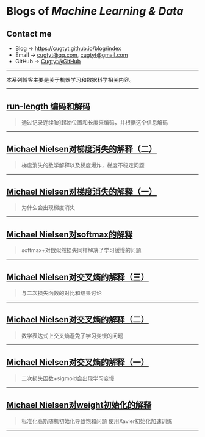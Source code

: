 # **Blogs of *Machine Learning & Data***

## Contact me

* Blog -> <https://cugtyt.github.io/blog/index>
* Email -> <cugtyt@qq.com>, <cugtyt@gmail.com>
* GitHub -> [Cugtyt@GitHub](https://github.com/Cugtyt)

---

本系列博客主要是关于机器学习和数据科学相关内容。

---

## [**run-length 编码和解码**](https://cugtyt.github.io/blog/ml-data/2018/082211)

> 通过记录连续1的起始位置和长度来编码，并根据这个信息解码

---

## [**Michael Nielsen对梯度消失的解释（二）**](https://cugtyt.github.io/blog/ml-data/2018/201802101819)

> 梯度消失的数学解释以及梯度爆炸，梯度不稳定问题

---

## [**Michael Nielsen对梯度消失的解释（一）**](https://cugtyt.github.io/blog/ml-data/2018/201802101619)

> 为什么会出现梯度消失

---

## [**Michael Nielsen对softmax的解释**](https://cugtyt.github.io/blog/ml-data/2018/201802101439)

> softmax+对数似然损失同样解决了学习缓慢的问题

---

## [**Michael Nielsen对交叉熵的解释（三）**](https://cugtyt.github.io/blog/ml-data/2018/201802092159)

> 与二次损失函数的对比和结果讨论

---

## [**Michael Nielsen对交叉熵的解释（二）**](https://cugtyt.github.io/blog/ml-data/2018/201802092106)

> 数学表达式上交叉熵避免了学习变慢的问题

---

## [**Michael Nielsen对交叉熵的解释（一）**](https://cugtyt.github.io/blog/ml-data/2018/201802092000)

> 二次损失函数+sigmoid会出现学习变慢

---

## [**Michael Nielsen对weight初始化的解释**](https://cugtyt.github.io/blog/ml-data/2018/201802091801)

> 标准化高斯随机初始化导致饱和问题
> 使用Xavier初始化加速训练

---